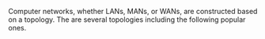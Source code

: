Computer networks, whether LANs, MANs, or WANs, are constructed based on a topology. The are several topologies including the following popular ones.